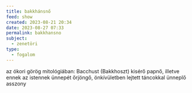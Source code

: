 ```yaml
---
title: bakkhánsnő
feed: show
created: 2023-08-21 20:34
date: 2023-08-27 07:33
permalink: bakkhansno
subject:
  - zenetöri
type:
  - fogalom
---
```


az ókori görög mitológiában: Bacchust (Bakkhoszt) kisérő papnő, illetve ennek az istennek ünnepét őrjöngő, önkívületben lejtett táncokkal ünneplő asszony